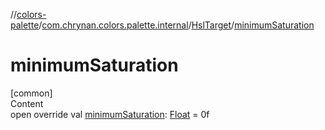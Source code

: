 //[colors-palette](../../../index.md)/[com.chrynan.colors.palette.internal](../index.md)/[HslTarget](index.md)/[minimumSaturation](minimum-saturation.md)



# minimumSaturation  
[common]  
Content  
open override val [minimumSaturation](minimum-saturation.md): [Float](https://kotlinlang.org/api/latest/jvm/stdlib/kotlin/-float/index.html) = 0f  



